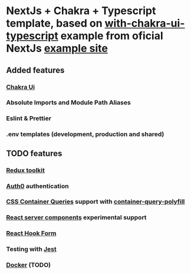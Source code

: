 # NextJs + Chakra + Typescript template, based on [with-chakra-ui-typescript](https://github.com/vercel/next.js/tree/canary/examples/with-chakra-ui-typescript) example from oficial NextJs [example site](https://nextjs.org/examples) 


## Added features

### [Chakra Ui](https://chakra-ui.com/)

### Absolute Imports and Module Path Aliases

### Eslint & Prettier

### .env templates (development, production and shared)


## TODO features

### [Redux toolkit](https://redux-toolkit.js.org/)

### [Auth0](https://auth0.com/) authentication

### [CSS Container Queries](https://developer.mozilla.org/en-US/docs/Web/CSS/CSS_Container_Queries) support with [container-query-polyfill](https://github.com/GoogleChromeLabs/container-query-polyfill) 

### [React server components](https://reactjs.org/blog/2020/12/21/data-fetching-with-react-server-components.html) experimental support

### [React Hook Form](https://react-hook-form.com/)

### Testing with [Jest](https://jestjs.io/)

### [Docker](https://www.docker.com/) (TODO)
